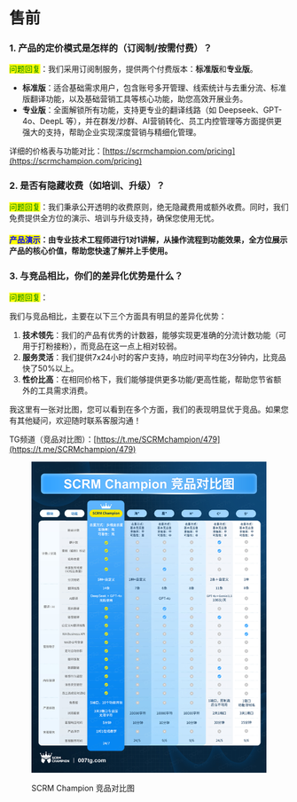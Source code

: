 # 售前

### 1. 产品的定价模式是怎样的（订阅制/按需付费）？

<mark style="color:green;">问题回复</mark>：我们采用订阅制服务，提供两个付费版本：**标准版**和**专业版**。

* **标准版**：适合基础需求用户，包含账号多开管理、线索统计与去重分流、标准版翻译功能，以及基础营销工具等核心功能，助您高效开展业务。
* **专业版**：全面解锁所有功能，支持更专业的翻译线路（如 Deepseek、GPT-4o、DeepL 等），并在群发/炒群、AI营销转化、员工内控管理等方面提供更强大的支持，帮助企业实现深度营销与精细化管理。

详细的价格表与功能对比：[https://scrmchampion.com/pricing](https://scrmchampion.com/pricing)

### 2. 是否有隐藏收费（如培训、升级）？

<mark style="color:green;">问题回复</mark>：我们秉承公开透明的收费原则，绝无隐藏费用或额外收费。同时，我们免费提供全方位的演示、培训与升级支持，确保您使用无忧。

#### <mark style="color:blue;">**产品演示**</mark>**：**&#x7531;专业技术工程师进行1对1讲解，从操作流程到功能效果，全方位展示产品的核心价值，帮助您快速了解并上手使用。

### 3. 与竞品相比，你们的差异化优势是什么？

<mark style="color:green;">问题回复</mark>：

我们与竞品相比，主要在以下三个方面具有明显的差异化优势：

1. **技术领先**：我们的产品有优秀的计数器，能够实现更准确的分流计数功能（可用于打粉接粉），而竞品在这一点上相对较弱。
2. **服务灵活**：我们提供7x24小时的客户支持，响应时间平均在3分钟内，比竞品快了50%以上。
3. **性价比高**：在相同价格下，我们能够提供更多功能/更高性能，帮助您节省额外的工具需求消费。

我这里有一张对比图，您可以看到在多个方面，我们的表现明显优于竞品。如果您有其他疑问，欢迎随时联系客服沟通！

TG频道（竞品对比图）：[https://t.me/SCRMchampion/479](https://t.me/SCRMchampion/479)

<figure><img src="../../.gitbook/assets/SCRM Champion竞品对比图.jpg" alt=""><figcaption><p>SCRM Champion 竞品对比图</p></figcaption></figure>
